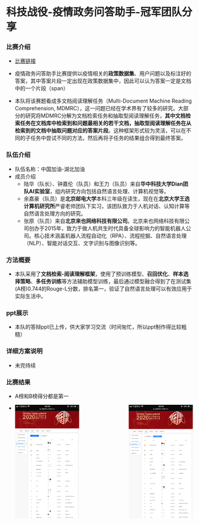 # 科技战役-疫情政务问答助手-冠军团队分享
### 比赛介绍

* [比赛链接](https://www.datafountain.cn/special/BJSJ/talent)

* 疫情政务问答助手比赛提供以疫情相关的**政策数据集**、用户问题以及标注好的答案，其中答案片段一定出现在政策数据集中，因此可以认为答案一定是文档中的一个片段（span）
* 本队将该赛题看成多文档阅读理解任务（Multi-Document Machine Reading Comprehension, MDMRC），这一问题已经在学术界有了较多的研究。大部分的研究将MDMRC分解为文档检索任务和抽取型阅读理解任务，**其中文档检索任务在文档库中检索到和问题最相关的若干文档，抽取型阅读理解任务在从检索到的文档中抽取问题对应的答案片段**。这种框架形式较为灵活，可以在不同的子任务中尝试不同的方法，然后再将子任务的结果组合得到最终答案。

### 队伍介绍

* 队伍名称：中国加油-湖北加油
* 成员介绍
  * 陆华（队长）、钟嘉伦（队员）和王力（队员）来自**华中科技大学Dian团队AI实验室**，组内研究方向包括自然语言处理、计算机视觉等。
  * 余嘉豪（队员）是**北京邮电大学**本科三年级在读生，现在在**北京大学王选计算机研究所**严睿老师团队下实习，该团队致力于人机对话、认知计算等自然语言处理方向的研究。
  * 张原（队员）来自**北京来也网络科技有限公司**。北京来也网络科技有限公司创办于2015年，致力于做人机共生时代具备全球影响力的智能机器人公司。核心技术涵盖机器人流程自动化（RPA）、流程挖掘、自然语言处理（NLP）、智能对话交互、文字识别与图像识别等。

### 方法概要

* 本队采用了**文档检索-阅读理解框架**，使用了预训练模型、**召回优化**、**样本选择策略**、**多任务训练**等方法辅助模型训练，最后通过模型融合得到了在测试集(A榜)0.744的Rouge-L分数，排名第一，验证了自然语言处理可以有效应用于实际生活中。

### ppt展示

* 本队的答辩ppt已上传，供大家学习交流（时间匆忙，所以ppt制作得比较粗糙）

### 详细方案说明

* 未完待续

### 比赛结果

* A榜和B榜得分都是第一

* <center class="half">
      <img src="https://github.com/basketballandlearn/QA-Assistant-Champion-Team-Sharing/blob/master/image/B榜排名.PNG" alt="B榜排名" align=right style="zoom: 30%;" />
      <img src="https://github.com/basketballandlearn/QA-Assistant-Champion-Team-Sharing/blob/master/image/A榜排名.PNG" alt="A榜排名" align=left style="zoom: 30%;" />
  <center>

  
	
   	   
  
  

